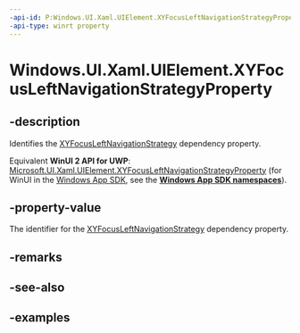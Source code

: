 ```yaml
---
-api-id: P:Windows.UI.Xaml.UIElement.XYFocusLeftNavigationStrategyProperty
-api-type: winrt property
---
```


<!-- Property syntax.
public DependencyProperty XYFocusLeftNavigationStrategyProperty { get; }
-->

# Windows.UI.Xaml.UIElement.XYFocusLeftNavigationStrategyProperty

## -description

Identifies the [XYFocusLeftNavigationStrategy](uielement_xyfocusleftnavigationstrategy.md) dependency property.

Equivalent **WinUI 2 API for UWP**: [Microsoft.UI.Xaml.UIElement.XYFocusLeftNavigationStrategyProperty](/windows/winui/api/microsoft.ui.xaml.uielement.xyfocusleftnavigationstrategyproperty) (for WinUI in the [Windows App SDK](/windows/apps/windows-app-sdk/), see the **[Windows App SDK namespaces](/windows/windows-app-sdk/api/winrt/)**).

## -property-value

The identifier for the [XYFocusLeftNavigationStrategy](uielement_xyfocusleftnavigationstrategy.md) dependency property.

## -remarks

## -see-also

## -examples

